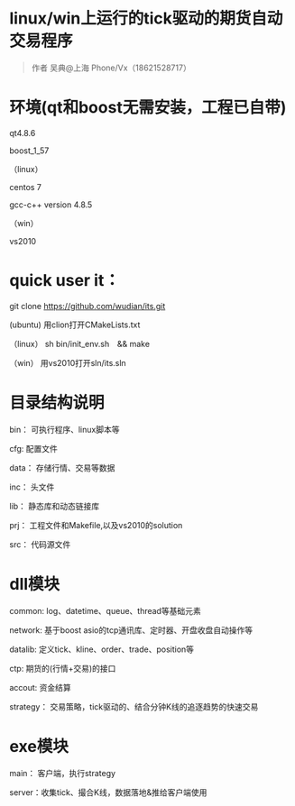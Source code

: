 # linux/win上运行的tick驱动的期货自动交易程序
> 作者 吴典@上海  Phone/Vx（18621528717）

# 环境(qt和boost无需安装，工程已自带)
qt4.8.6

boost_1_57

（linux）

centos 7 

gcc-c++ version 4.8.5

（win）

vs2010


# quick user it：
git clone https://github.com/wudian/its.git

 (ubuntu)
用clion打开CMakeLists.txt
 
（linux）
sh bin/init_env.sh　&& make

（win）
用vs2010打开sln/its.sln

# 目录结构说明
bin： 可执行程序、linux脚本等

cfg: 配置文件

data： 存储行情、交易等数据

inc： 头文件

lib： 静态库和动态链接库

prj： 工程文件和Makefile,以及vs2010的solution

src： 代码源文件

# dll模块
common: log、datetime、queue、thread等基础元素

network: 基于boost asio的tcp通讯库、定时器、开盘收盘自动操作等

datalib: 定义tick、kline、order、trade、position等

ctp: 期货的(行情+交易)的接口

accout: 资金结算

strategy： 交易策略，tick驱动的、结合分钟K线的追逐趋势的快速交易

# exe模块
main： 客户端，执行strategy

server：收集tick、撮合K线，数据落地&推给客户端使用

